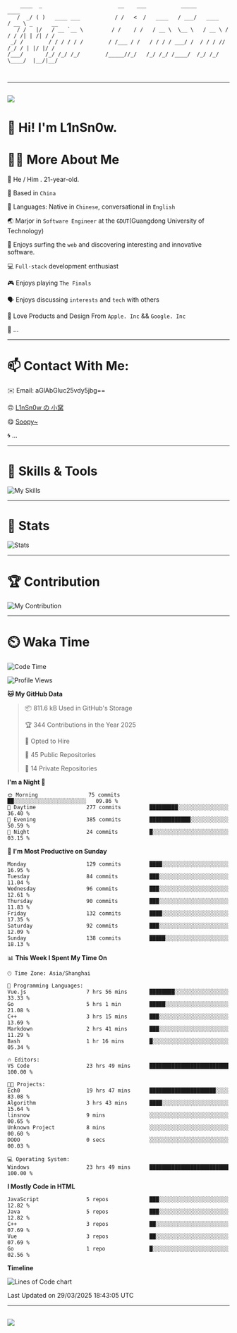 ```

    ____  _                        __    ___           _____           ____           
   /  _/ ( )   ____ ___           / /   <  /   ____   / ___/   ____   / __ \ _      __
   / /   |/   / __ `__ \         / /    / /   / __ \  \__ \   / __ \ / / / /| | /| / /
 _/ /        / / / / / /        / /___ / /   / / / / ___/ /  / / / // /_/ / | |/ |/ / 
/___/       /_/ /_/ /_/        /_____//_/   /_/ /_/ /____/  /_/ /_/ \____/  |__/|__/  
                                                                                      
                                          

```

---

##
![](https://raw.githubusercontent.com/lin-snow/lin-snow/output/github-contribution-grid-snake-dark.svg)

# 👋 Hi! I'm L1nSn0w.

# 👨‍💻 More About Me

🤠 He / Him . 21-year-old.

🎈 Based in `China`
  
🤔 Languages: Native in `Chinese`, conversational in `English`

🌏 Marjor in `Software Engineer` at the `GDUT`(Guangdong University of Technology)

🛟 Enjoys surfing the `web` and discovering interesting and innovative software.

💻 `Full-stack` development enthusiast

🎮 Enjoys playing `The Finals`

🗣️ Enjoys discussing `interests` and `tech` with others

👾 Love Products and Design From `Apple. Inc` && `Google. Inc`  

🤪 ...

---

# 📫 Contact With Me:

✉️ Email: aGlAbGluc25vdy5jbg==

🙃 [L1nSn0w の 小窝](https://linsnow.cn)

😋 [Soopy~](https://soopy.cn)

🌀 ...

---

# 🔮 Skills & Tools

![My Skills](/assets/skillicons.svg)

---

# 🍟 Stats

![Stats](https://github-profile-trophy.vercel.app/?username=lin-snow&theme=nord&no-frame=true&column=9)

<!-- <div style="text-align: center;">
    <a href="https://github.com/lin-snow">
        <img align="center" src="https://githubstat.linsnow.cn/api/top-langs/?username=lin-snow&layout=donut&langs_count=8" />
    </a>
    <a href="https://github.com/lin-snow">
        <img align="center" src="https://githubstat.linsnow.cn/api?username=lin-snow&count_private=true&show_icons=true&theme=default&show=reviews,discussions_started,discussions_answered,prs_merged,prs_merged_percentage" />
    </a>
</div> -->

---

# 🏆 Contribution

![My Contribution](https://activitygraph.linsnow.cn/graph?username=lin-snow&theme=github-compact&days=30)

---

# ⏲️ Waka Time

<!--START_SECTION:waka-->
![Code Time](http://img.shields.io/badge/Code%20Time-597%20hrs-blue)

![Profile Views](http://img.shields.io/badge/Profile%20Views-9-blue)

**🐱 My GitHub Data** 

> 📦 811.6 kB Used in GitHub's Storage 
 > 
> 🏆 344 Contributions in the Year 2025
 > 
> 💼 Opted to Hire
 > 
> 📜 45 Public Repositories 
 > 
> 🔑 14 Private Repositories 
 > 
**I'm a Night 🦉** 

```text
🌞 Morning                75 commits          ██░░░░░░░░░░░░░░░░░░░░░░░   09.86 % 
🌆 Daytime                277 commits         █████████░░░░░░░░░░░░░░░░   36.40 % 
🌃 Evening                385 commits         █████████████░░░░░░░░░░░░   50.59 % 
🌙 Night                  24 commits          █░░░░░░░░░░░░░░░░░░░░░░░░   03.15 % 
```
📅 **I'm Most Productive on Sunday** 

```text
Monday                   129 commits         ████░░░░░░░░░░░░░░░░░░░░░   16.95 % 
Tuesday                  84 commits          ███░░░░░░░░░░░░░░░░░░░░░░   11.04 % 
Wednesday                96 commits          ███░░░░░░░░░░░░░░░░░░░░░░   12.61 % 
Thursday                 90 commits          ███░░░░░░░░░░░░░░░░░░░░░░   11.83 % 
Friday                   132 commits         ████░░░░░░░░░░░░░░░░░░░░░   17.35 % 
Saturday                 92 commits          ███░░░░░░░░░░░░░░░░░░░░░░   12.09 % 
Sunday                   138 commits         █████░░░░░░░░░░░░░░░░░░░░   18.13 % 
```


📊 **This Week I Spent My Time On** 

```text
🕑︎ Time Zone: Asia/Shanghai

💬 Programming Languages: 
Vue.js                   7 hrs 56 mins       ████████░░░░░░░░░░░░░░░░░   33.33 % 
Go                       5 hrs 1 min         █████░░░░░░░░░░░░░░░░░░░░   21.08 % 
C++                      3 hrs 15 mins       ███░░░░░░░░░░░░░░░░░░░░░░   13.69 % 
Markdown                 2 hrs 41 mins       ███░░░░░░░░░░░░░░░░░░░░░░   11.29 % 
Bash                     1 hr 16 mins        █░░░░░░░░░░░░░░░░░░░░░░░░   05.34 % 

🔥 Editors: 
VS Code                  23 hrs 49 mins      █████████████████████████   100.00 % 

🐱‍💻 Projects: 
Ech0                     19 hrs 47 mins      █████████████████████░░░░   83.08 % 
Algorithm                3 hrs 43 mins       ████░░░░░░░░░░░░░░░░░░░░░   15.64 % 
linsnow                  9 mins              ░░░░░░░░░░░░░░░░░░░░░░░░░   00.65 % 
Unknown Project          8 mins              ░░░░░░░░░░░░░░░░░░░░░░░░░   00.60 % 
DOOO                     0 secs              ░░░░░░░░░░░░░░░░░░░░░░░░░   00.03 % 

💻 Operating System: 
Windows                  23 hrs 49 mins      █████████████████████████   100.00 % 
```

**I Mostly Code in HTML** 

```text
JavaScript               5 repos             ███░░░░░░░░░░░░░░░░░░░░░░   12.82 % 
Java                     5 repos             ███░░░░░░░░░░░░░░░░░░░░░░   12.82 % 
C++                      3 repos             ██░░░░░░░░░░░░░░░░░░░░░░░   07.69 % 
Vue                      3 repos             ██░░░░░░░░░░░░░░░░░░░░░░░   07.69 % 
Go                       1 repo              █░░░░░░░░░░░░░░░░░░░░░░░░   02.56 % 
```



**Timeline**

![Lines of Code chart](https://raw.githubusercontent.com/lin-snow/lin-snow/main/assets/bar_graph.png)


 Last Updated on 29/03/2025 18:43:05 UTC
<!--END_SECTION:waka-->



---
##
![](./profile-3d-contrib/profile-night-rainbow.svg)
